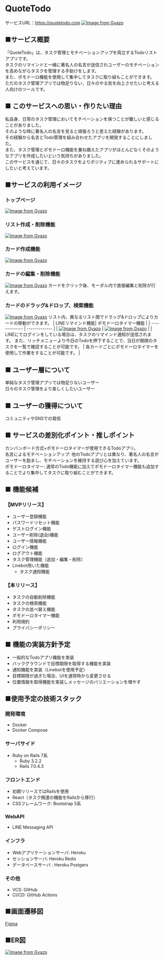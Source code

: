 # QuoteTodo
サービスURL：https://quotetodo.com
[![Image from Gyazo](https://i.gyazo.com/0117e1b461e339642848e09b250e9f99.png)](https://gyazo.com/0117e1b461e339642848e09b250e9f99)
## ■サービス概要
「QuoteTodo」は、タスク管理とモチベーションアップを両立するTodoリストアプリです。  
タスクのリマインドと一緒に著名人の名言が送信されユーザーのモチベーションを高めながらタスクを管理する手助けをします。  
また、ポモドーロ機能を使用して集中してタスクに取り組もことができます。  
ただのタスク管理アプリでは物足りない、日々のやる気を向上させたいと考える人向けのツールです。

## ■ このサービスへの思い・作りたい理由
私自身、日常のタスク管理においてモチベーションを保つことが難しいと感じることがありました。  
そのような時に著名人の名言を見ると頑張ろうと思えた経験があります。  
その経験から名言とTodo管理を組み合わせたアプリを開発することにしました。  
また、タスク管理とポモドーロ機能を兼ね備えたアプリがほとんどなくそのようなアプリを作成したいという気持ちがありました。  
このサービスを通じて、日々のタスクをよりポジティブに進められるサポートにしたいと考えています。

## ■サービスの利用イメージ
### トップページ
[![Image from Gyazo](https://i.gyazo.com/be4887143a1098dbb4fbe32cc46ea0c1.gif)](https://gyazo.com/be4887143a1098dbb4fbe32cc46ea0c1)

### リスト作成・削除機能
[![Image from Gyazo](https://i.gyazo.com/1e28e4832f00cec81f00215a269ed83b.gif)](https://gyazo.com/1e28e4832f00cec81f00215a269ed83b)

### カード作成機能
[![Image from Gyazo](https://i.gyazo.com/3d2187f5871e3898eb1dae277a02c537.gif)](https://gyazo.com/3d2187f5871e3898eb1dae277a02c537)

### カードの編集・削除機能
[![Image from Gyazo](https://i.gyazo.com/af03c9aacdeb6b0dacbc5b9998ea6feb.gif)](https://gyazo.com/af03c9aacdeb6b0dacbc5b9998ea6feb)
カードをクリック後、モーダル内で直接編集と削除が行えます。
### カードのドラッグ&ドロップ、検索機能
[![Image from Gyazo](https://i.gyazo.com/c62a87fdf4f14070842ed4c7d084d4a9.gif)](https://gyazo.com/c62a87fdf4f14070842ed4c7d084d4a9)
リスト内、異なるリスト間でドラッグ&ドロップによりカードの移動ができます。
| LINEリマインド機能| ポモドーロタイマー機能 |
| ------------- | ------------- |
| [![Image from Gyazo](https://i.gyazo.com/7712190d4d21a33379cfbedc1de9559b.png)](https://gyazo.com/7712190d4d21a33379cfbedc1de9559b)  | [![Image from Gyazo](https://i.gyazo.com/fd9ad644cc5086ad09d6d253a44606fc.png)](https://gyazo.com/fd9ad644cc5086ad09d6d253a44606fc)  |
| LINEにてログインをしている場合は、タスクのリマインド通知が送信されます。  また、リッチメニューより今日のTodoを押下することで、当日が期限のタスクを一覧で確認することが可能です。  | 各カードごとにポモドーロタイマーを使用して作業をすることが可能です。  |

###
## ■ ユーザー層について
単純なタスク管理アプリでは物足りないユーザー  
日々のタスク管理をより楽しくしたいユーザー

## ■ ユーザーの獲得について
コミュニティやSNSでの発信

## ■ サービスの差別化ポイント・推しポイント
カンバンボード方式×ポモドーロタイマーが使用できるTodoアプリ。  
名言によるモチベーションアップ: 他のTodoアプリとは異なり、著名人の名言がユーザーを励まし、モチベーションを維持する遊び心を加えています。  
ポモドーロタイマー: 通常のTodo機能に加えてポモドーロタイマー機能も追加することでより集中してタスクに取り組むことができます。

## ■ 機能候補
### 【MVPリリース】
* ユーザー登録機能
* パスワードリセット機能
* ゲストログイン機能
* ユーザー削除(退会)機能
* ユーザー情報機能
* ログイン機能
* ログアウト機能
* タスク管理機能（追加・編集・削除）
* Linebot用いた機能
  * タスク通知機能


### 【本リリース】
* タスクの自動削除機能
* タスクの検索機能
* タスクの並べ替え機能
* ポモドーロタイマー機能
* 利用規約
* プライバシーポリシー

## ■ 機能の実装方針予定
* 一般的なTodoアプリ機能を実装
* バックグラウンドで目標期限を取得する機能を実装
* 通知機能を実装（Linebotを使用予定）
* 目標期限が過ぎた場合、UIを通常時から変更させる
* 位置情報を取得機能を実装しメッセージのバリエーションを増やす

## ■使用予定の技術スタック
### 開発環境
- Docker
- Docker Compose

### サーバサイド
- Ruby on Rails 7系
  - Ruby 3.2.2
  - Rails 7.0.4.3

### フロントエンド
- 初期リリースではRailsを使用
- React（タスク関連の機能をRailsから移行）
- CSSフレームワーク: Bootstrap 5系

### WebAPI
- LINE Messaging API

### インフラ
- Webアプリケーションサーバ: Heroku
- セッションサーバ: Heroku Redis
- データベースサーバ : Heroku Postgers

### その他
- VCS: GitHub
- CI/CD: GitHub Actions

## ■画面遷移図
[Figma](https://www.figma.com/design/GyVsRGDJAEHDvSPuTnjwvn/Mary-s-todo-list?node-id=0%3A1&t=rRKr0DnFP1VOrjKy-1)

## ■ER図
[![Image from Gyazo](https://i.gyazo.com/a3c54e855daa116f10c6bf0352a02e14.png)](https://gyazo.com/a3c54e855daa116f10c6bf0352a02e14)
